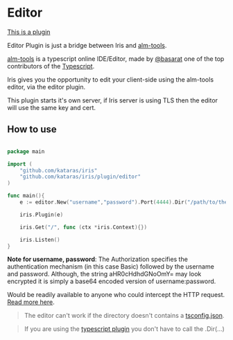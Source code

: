 # Editor

[This is a plugin](https://github.com/kataras/iris/tree/development/plugin/editor)

Editor Plugin is just a bridge between Iris and [alm-tools](http://alm.tools).


[alm-tools](http://alm.tools) is a typescript online IDE/Editor, made by [@basarat](https://twitter.com/basarat) one of the top contributors of the [Typescript](http://www.typescriptlang.org).

Iris gives you the opportunity to edit your client-side using the alm-tools editor, via the editor plugin.


This plugin starts it's own server, if Iris server is using TLS then the editor will use the same key and cert.

## How to use

```go

package main

import (
	"github.com/kataras/iris"
	"github.com/kataras/iris/plugin/editor"
)

func main(){
	e := editor.New("username","password").Port(4444).Dir("/path/to/the/client/side/directory")

	iris.Plugin(e)

	iris.Get("/", func (ctx *iris.Context){})

	iris.Listen()
}


```

**Note for username, password**: The Authorization specifies the authentication mechanism (in this case Basic) followed by the username and password.
Although, the string aHR0cHdhdGNoOmY= may look encrypted it is simply a base64 encoded version of username:password.

Would be readily available to anyone who could intercept the HTTP request. [Read more here](https://www.httpwatch.com/httpgallery/authentication).

> The editor can't work if the directory doesn't contains a [tsconfig.json](http://www.typescriptlang.org/docs/handbook/tsconfig.json.html).

> If you are using the [typescript plugin](https://github.com/kataras/iris/tree/development/plugin/typescript) you don't have to call the .Dir(...)



